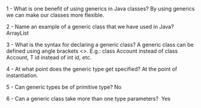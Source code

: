 1 - What is one benefit of using generics in Java classes?
By using generics we can make our classes more flexible. 

2 - Name an example of a generic class that we have used in Java?
ArrayList 

3 - What is the syntax for declaring a generic class?
A generic class can be defined using angle brackets <>.
E.g.: class Account <T> instead of class Account, T id instead of int id, etc. 

4 - At what point does the generic type get specified?
At the point of instantiation. 

5 - Can generic types be of primitive type?
No 

6 - Can a generic class take more than one type parameters? 
Yes
